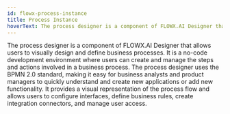 ```yaml
---
id: flowx-process-instance
title: Process Instance
hoverText: The process designer is a component of FLOWX.AI Designer that allows users to create and design business processes using process definitions.
---
```


The process designer is a component of FLOWX.AI Designer that allows users to visually design and define business processes. It is a no-code development environment where users can create and manage the steps and actions involved in a business process. The process designer uses the BPMN 2.0 standard, making it easy for business analysts and product managers to quickly understand and create new applications or add new functionality. It provides a visual representation of the process flow and allows users to configure interfaces, define business rules, create integration connectors, and manage user access.